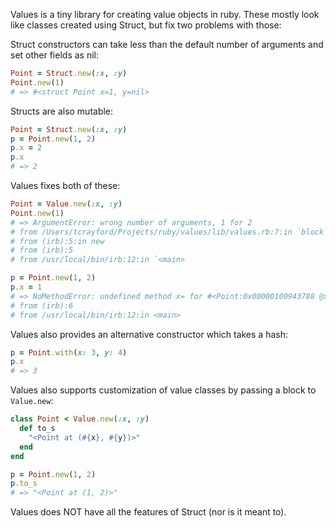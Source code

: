 Values is a tiny library for creating value objects in ruby.
These mostly look like classes created using Struct, but fix two problems with those:

Struct constructors can take less than the default number of arguments and set other fields as nil:

```ruby
Point = Struct.new(:x, :y)
Point.new(1)
# => #<struct Point x=1, y=nil>
```

Structs are also mutable:

```ruby
Point = Struct.new(:x, :y)
p = Point.new(1, 2)
p.x = 2
p.x
# => 2
```

Values fixes both of these:

```ruby
Point = Value.new(:x, :y)
Point.new(1)
# => ArgumentError: wrong number of arguments, 1 for 2
# from /Users/tcrayford/Projects/ruby/values/lib/values.rb:7:in `block (2 levels) in new
# from (irb):5:in new
# from (irb):5
# from /usr/local/bin/irb:12:in `<main>

p = Point.new(1, 2)
p.x = 1
# => NoMethodError: undefined method x= for #<Point:0x00000100943788 @x=0, @y=1>
# from (irb):6
# from /usr/local/bin/irb:12:in <main>
```

Values also provides an alternative constructor which takes a hash:

```ruby
p = Point.with(x: 3, y: 4)
p.x
# => 3
```

Values also supports customization of value classes by passing a block to `Value.new`:

```ruby
class Point < Value.new(:x, :y)
  def to_s
    "<Point at (#{x}, #{y})>"
  end
end

p = Point.new(1, 2)
p.to_s
# => "<Point at (1, 2)>"
```

Values does NOT have all the features of Struct (nor is it meant to).
